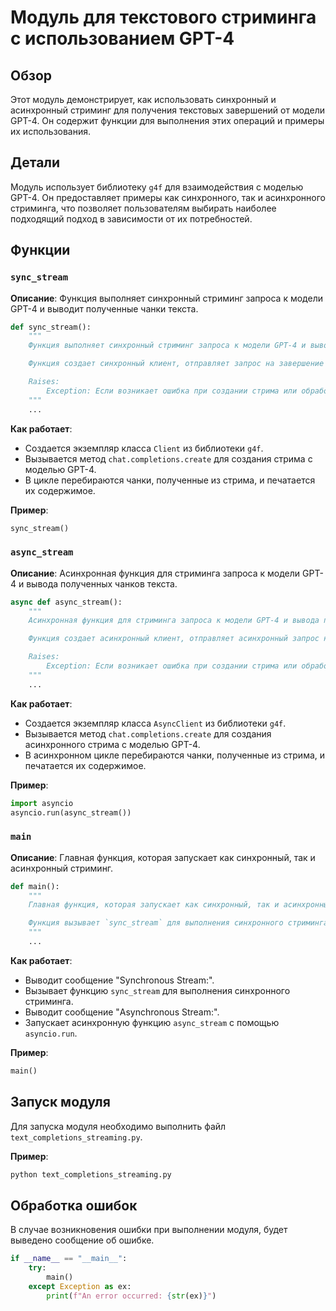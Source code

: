 # Модуль для текстового стриминга с использованием GPT-4

## Обзор

Этот модуль демонстрирует, как использовать синхронный и асинхронный стриминг для получения текстовых завершений от модели GPT-4. Он содержит функции для выполнения этих операций и примеры их использования.

## Детали

Модуль использует библиотеку `g4f` для взаимодействия с моделью GPT-4. Он предоставляет примеры как синхронного, так и асинхронного стриминга, что позволяет пользователям выбирать наиболее подходящий подход в зависимости от их потребностей.

## Функции

### `sync_stream`

**Описание**:
Функция выполняет синхронный стриминг запроса к модели GPT-4 и выводит полученные чанки текста.

```python
def sync_stream():
    """
    Функция выполняет синхронный стриминг запроса к модели GPT-4 и выводит полученные чанки текста.

    Функция создает синхронный клиент, отправляет запрос на завершение текста к модели GPT-4 и печатает полученные чанки.

    Raises:
        Exception: Если возникает ошибка при создании стрима или обработке чанков.
    """
    ...
```

**Как работает**:
- Создается экземпляр класса `Client` из библиотеки `g4f`.
- Вызывается метод `chat.completions.create` для создания стрима с моделью GPT-4.
- В цикле перебираются чанки, полученные из стрима, и печатается их содержимое.

**Пример**:
```python
sync_stream()
```

### `async_stream`

**Описание**:
Асинхронная функция для стриминга запроса к модели GPT-4 и вывода полученных чанков текста.

```python
async def async_stream():
    """
    Асинхронная функция для стриминга запроса к модели GPT-4 и вывода полученных чанков текста.

    Функция создает асинхронный клиент, отправляет асинхронный запрос на завершение текста к модели GPT-4 и печатает полученные чанки.

    Raises:
        Exception: Если возникает ошибка при создании стрима или обработке чанков.
    """
    ...
```

**Как работает**:
- Создается экземпляр класса `AsyncClient` из библиотеки `g4f`.
- Вызывается метод `chat.completions.create` для создания асинхронного стрима с моделью GPT-4.
- В асинхронном цикле перебираются чанки, полученные из стрима, и печатается их содержимое.

**Пример**:
```python
import asyncio
asyncio.run(async_stream())
```

### `main`

**Описание**:
Главная функция, которая запускает как синхронный, так и асинхронный стриминг.

```python
def main():
    """
    Главная функция, которая запускает как синхронный, так и асинхронный стриминг.

    Функция вызывает `sync_stream` для выполнения синхронного стриминга и `async_stream` для выполнения асинхронного стриминга.
    """
    ...
```

**Как работает**:
- Выводит сообщение "Synchronous Stream:".
- Вызывает функцию `sync_stream` для выполнения синхронного стриминга.
- Выводит сообщение "Asynchronous Stream:".
- Запускает асинхронную функцию `async_stream` с помощью `asyncio.run`.

**Пример**:
```python
main()
```

## Запуск модуля

Для запуска модуля необходимо выполнить файл `text_completions_streaming.py`.

**Пример**:
```bash
python text_completions_streaming.py
```

## Обработка ошибок

В случае возникновения ошибки при выполнении модуля, будет выведено сообщение об ошибке.

```python
if __name__ == "__main__":
    try:
        main()
    except Exception as ex:
        print(f"An error occurred: {str(ex)}")
